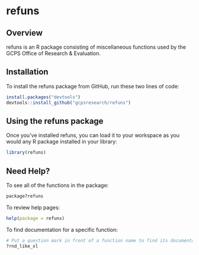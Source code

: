 # refuns

## Overview

refuns is an R package consisting of miscellaneous functions used by the GCPS Office of Research & Evaluation.

## Installation

To install the refuns package from GitHub, run these two lines of code:

``` r
install.packages("devtools")  
devtools::install_github("gcpsresearch/refuns")
```

## Using the refuns package

Once you've installed refuns, you can load it to your workspace as you would any R package installed in your library:
``` r
library(refuns)
```

## Need Help?
To see all of the functions in the package:
``` r
package?refuns
```

To review help pages:
``` r
help(package = refuns)
```

To find documentation for a specific function:
``` r
# Put a question mark in front of a function name to find its documentation. For example:
?rnd_like_xl
```